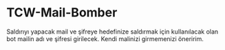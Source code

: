 # TCW-Mail-Bomber

Saldırıyı yapacak mail ve şifreye hedefinize saldırmak için kullanılacak olan bot mailin adı ve şifresi girilecek. Kendi malinizi girmemenizi öneririm.
